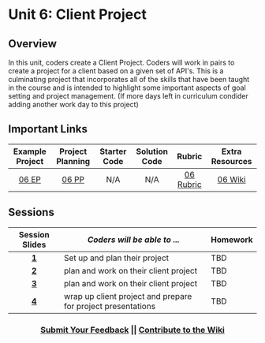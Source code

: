 # Unit 6: Client Project

## Overview
In this unit, coders create a Client Project. Coders will work in pairs to create a project for a client based on a given set of API's. This is a culminating project that incorporates all of the skills that have been taught in the course and is intended to highlight some important aspects of goal setting and project management. (If more days left in curriculum condider adding another work day to this project)

## Important Links

| Example Project | Project Planning |  Starter Code | Solution Code | Rubric | Extra Resources |
|:-------:|:-------:|:-------:|:-------:|:-------:|:-------:|
|[06 EP](https://scriptedcurriculum.github.io/advanced_civics_solution/) | [06 PP](https://docs.google.com/document/d/1FTDIGwOdZGnEmyWwcGwwIeSjj1QP8tJ9zO3pGaCCUNo/edit#)| N/A | N/A |[06 Rubric](https://drive.google.com/open?id=1KYAtDxUNMjCAMOsC8V6ad8xazCEorROszMWtHn2nXDE) | [06 Wiki](https://github.com/ScriptEdcurriculum/curriculum17-18/wiki/2.-Advanced#unit-8-client) |

## Sessions 
|Session Slides|*Coders will be able to ...*|Homework|
|:-------:|-------|:-------|
|[**1**](https://drive.google.com/open?id=1Uacs7Uwq8D-E1N8nE9ku0vvpR67L28LxJsOaH7rJ5sE)| Set up and plan their project| TBD |
|[**2**](https://docs.google.com/presentation/d/1BOoselWk6xRZVhpgyNl9F8PST2kW5zNzbTMZl5Ze2g4/edit?usp=sharing)| plan and work on their client project | TBD |
|[**3**](https://docs.google.com/presentation/d/1Q7XQB5_1yMNhxKmKjUVKFTA4AdNKj3dVTIgyb3pBbjo/edit?usp=sharing)| plan and work on their client project | TBD |
|[**4**](https://docs.google.com/presentation/d/1hgnuECuhBN524z5-aO1E91cddg3lFeM8tf0wZZRwdbY/edit?usp=sharing)| wrap up client project and prepare for project presentations | TBD |

<h3 align="center"><a href="https://docs.google.com/forms/d/e/1FAIpQLSdmoYjRk6tqJHI5Y1ELjOZ7tiYj58dmoIBEeUaXK5ciIdljIg/viewform">Submit Your Feedback</a> || <a href="https://github.com/ScriptEdcurriculum/curriculum17-18/wiki/2.-Advanced#unit-8-client-project">Contribute to the Wiki</a></h3>

